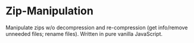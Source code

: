 # Zip-Manipulation
Manipulate zips w/o decompression and re-compression (get info/remove unneeded files; rename files).
Written in pure vanilla JavaScript.

